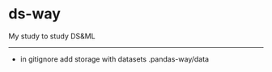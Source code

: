 # ds-way
My study to study DS&amp;ML

***
- in gitignore add storage with datasets .pandas-way/data

